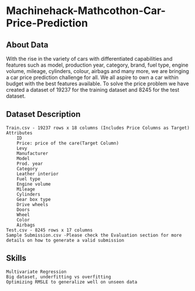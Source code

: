 # Machinehack-Mathcothon-Car-Price-Prediction

## About Data

With the rise in the variety of cars with differentiated capabilities and features such as model, production year, category, brand, fuel type, engine volume, mileage, cylinders, colour, airbags and many more, we are bringing a car price prediction challenge for all. We all aspire to own a car within budget with the best features available. To solve the price problem we have created a dataset of 19237 for the training dataset and 8245 for the test dataset.
## Dataset Description

    Train.csv - 19237 rows x 18 columns (Includes Price Columns as Target)
    Attributes
        ID
        Price: price of the care(Target Column)
        Levy
        Manufacturer
        Model
        Prod. year
        Category
        Leather interior
        Fuel type
        Engine volume
        Mileage
        Cylinders
        Gear box type
        Drive wheels
        Doors
        Wheel
        Color
        Airbags
    Test.csv - 8245 rows x 17 columns
    Sample Submission.csv -Please check the Evaluation section for more details on how to generate a valid submission 

## Skills

    Multivariate Regression
    Big dataset, underfitting vs overfitting
    Optimizing RMSLE to generalize well on unseen data

